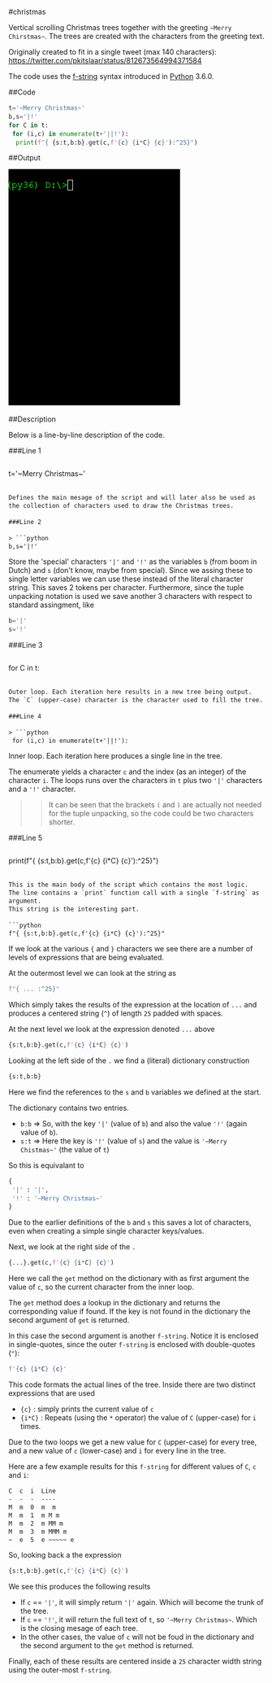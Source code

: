 #christmas

Vertical scrolling Christmas trees together with the greeting `~Merry Chirstmas~`. 
The trees are created with the characters from the greeting text.

Originally created to fit in a single tweet (max 140 characters): https://twitter.com/pkitslaar/status/812673564994371584

The code uses the [f-string](https://docs.python.org/3.6/reference/lexical_analysis.html#f-strings) syntax introduced in [Python](https://www.python.org/) 3.6.0.

##Code

```python
t='~Merry Christmas~'
b,s='|!'
for C in t:
 for (i,c) in enumerate(t+'||!'):
  print(f"{ {s:t,b:b}.get(c,f'{c} {i*C} {c}'):^25}")
```

##Output

![Animated GIF of christmas.py console output](christmas.gif)

##Description

Below is a line-by-line description of the code.

###Line 1

> ```python
t='~Merry Christmas~'
```

Defines the main mesage of the script and will later also be used as the collection of characters used to draw the Christmas trees.

###Line 2

> ```python
b,s='|!'
```

Store the 'special' characters `'|'` and `'!'` as the variables `b` (from boom in Dutch) and `s` (don't know, maybe from special). Since we assing these to single letter variables we can use these instead of the literal character string. This saves 2 tokens per character. Furthermore, since the tuple unpacking notation is used we save another 3 characters with respect to standard assingment, like
```python
b='|'
s='!'
```

###Line 3

> ```python
for C in t:
```

Outer loop. Each iteration here results in a new tree being output. 
The `C` (upper-case) character is the character used to fill the tree.

###Line 4

> ```python
 for (i,c) in enumerate(t+'||!'):
```

Inner loop. Each iteration here produces a single line in the tree.

The enumerate yields a character `c` and the index (as an integer) of the character `i`.
The loops runs over the characters in `t` plus two `'|'` characters and a `'!'` character.

>> It can be seen that the brackets `(` and `)` are actually not needed for the tuple unpacking, so the code could be two characters shorter.

###Line 5

> ```python
  print(f"{ {s:t,b:b}.get(c,f'{c} {i*C} {c}'):^25}")
```

This is the main body of the script which contains the most logic.
The line contains a `print` function call with a single `f-string` as argument.
This string is the interesting part. 

```python
f"{ {s:t,b:b}.get(c,f'{c} {i*C} {c}'):^25}"
```

If we look at the various `{` and `}` characters we see there are a number of levels of expressions that are being evaluated.

At the outermost level we can look at the string as

```python
f"{ ... :^25}"
```

Which simply takes the results of the expression at the location of `...` and produces a centered string (`^`) of length `25` padded with spaces.

At the next level we look at the expression denoted `...` above

```python
{s:t,b:b}.get(c,f'{c} {i*C} {c}')
```

Looking at the left side of the `.` we find a (literal) dictionary construction

```python
{s:t,b:b}
```

Here we find the references to the `s` and `b` variables we defined at the start.

The dictionary contains two entries. 

* `b:b` => So, with the key `'|'` (value of `b`) and also the value `'!'` (again value of `b`).
* `s:t` => Here the key is `'!'` (value of `s`) and the value is `'~Merry Chistmas~'` (the value of `t`)

So this is equivalant to

```python
{
 '|' : '|',
 '!' : '~Merry Christmas~'
}
```

Due to the earlier definitions of the `b` and `s` this saves a lot of characters, even when creating a simple single character keys/values.

Next, we look at the right side of the `.`

```python
{...}.get(c,f'{c} {i*C} {c}')
```

Here we call the `get` method on the dictionary with as first argument the value of `c`, so the current character from the inner loop.

The `get` method does a lookup in the dictionary and returns the corresponding value if found. If the key is not found in the dictionary the second argument of `get` is returned.

In this case the second argument is another `f-string`. Notice it is enclosed in single-quotes, since the outer `f-string`
is enclosed with double-quotes (`"`):

```python
f'{c} {i*C} {c}'
```

This code formats the actual lines of the tree. Inside there are two distinct expressions that are used

* `{c}`   : simply prints the current value of `c`
* `{i*C}` : Repeats (using the `*` operator) the value of `C` (upper-case) for `i` times.

Due to the two loops we get a new value for `C` (upper-case) for every tree, and a new value of `c` (lower-case) and `i` for every line in the tree.

Here are a few example results for this `f-string` for different values of `C`, `c` and `i`:

```
C  c  i  Line
-  -  -  ----
M  m  0  m  m
M  m  1  m M m
M  m  2  m MM m
M  m  3  m MMM m
~  e  5  e ~~~~~ e
```

So, looking back a the expression

```python
{s:t,b:b}.get(c,f'{c} {i*C} {c}')
```

We see this produces the following results

* If `c` == `'|'`, it will simply return `'|'` again. Which will become the trunk of the tree.
* If `c` == `'!'`, it will return the full text of `t`, so `'~Merry Christmas~`. Which is the closing mesage of each tree.
* In the other cases, the value of `c` will not be foud in the dictionary and the second argument to the `get` method is returned.

Finally, each of these results are centered inside a `25` character width string using the outer-most `f-string`.

